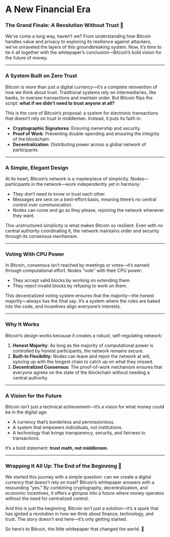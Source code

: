 # A New Financial Era

### The Grand Finale: A Revolution Without Trust 🎉

We’ve come a long way, haven’t we? From understanding how Bitcoin handles value and privacy to exploring its resilience against attackers, we’ve unraveled the layers of this groundbreaking system. Now, it’s time to tie it all together with the whitepaper’s conclusion—Bitcoin’s bold vision for the future of money.

---

### A System Built on Zero Trust

Bitcoin is more than just a digital currency—it’s a complete reinvention of how we think about trust. Traditional systems rely on intermediaries, like banks, to oversee transactions and maintain order. But Bitcoin flips the script: **what if we didn’t need to trust anyone at all?**

This is the core of Bitcoin’s proposal: a system for electronic transactions that doesn’t rely on trust in middlemen. Instead, it puts its faith in:

- **Cryptographic Signatures**: Ensuring ownership and security.
- **Proof of Work**: Preventing double-spending and ensuring the integrity of the blockchain.
- **Decentralization**: Distributing power across a global network of participants.

---

### A Simple, Elegant Design

At its heart, Bitcoin’s network is a masterpiece of simplicity. Nodes—participants in the network—work independently yet in harmony:

- They don’t need to know or trust each other.
- Messages are sent on a best-effort basis, meaning there’s no central control over communication.
- Nodes can come and go as they please, rejoining the network whenever they want.

This unstructured simplicity is what makes Bitcoin so resilient. Even with no central authority coordinating it, the network maintains order and security through its consensus mechanism.

---

### Voting With CPU Power

In Bitcoin, consensus isn’t reached by meetings or votes—it’s earned through computational effort. Nodes “vote” with their CPU power:

- They accept valid blocks by working on extending them.
- They reject invalid blocks by refusing to work on them.

This decentralized voting system ensures that the majority—the honest majority—always has the final say. It’s a system where the rules are baked into the code, and incentives align everyone’s interests.

---

### Why It Works

Bitcoin’s design works because it creates a robust, self-regulating network:

1. **Honest Majority**: As long as the majority of computational power is controlled by honest participants, the network remains secure.
2. **Built-In Flexibility**: Nodes can leave and rejoin the network at will, syncing up with the longest chain to catch up on what they missed.
3. **Decentralized Consensus**: The proof-of-work mechanism ensures that everyone agrees on the state of the blockchain without needing a central authority.

---

### A Vision for the Future

Bitcoin isn’t just a technical achievement—it’s a vision for what money could be in the digital age:

- A currency that’s borderless and permissionless.
- A system that empowers individuals, not institutions.
- A technology that brings transparency, security, and fairness to transactions.

It’s a bold statement: **trust math, not middlemen.**

---

### Wrapping It All Up: The End of the Beginning 🚀

We started this journey with a simple question: can we create a digital currency that doesn’t rely on trust? Bitcoin’s whitepaper answers with a resounding “yes.” By combining cryptography, decentralization, and economic incentives, it offers a glimpse into a future where money operates without the need for centralized control.

And this is just the beginning. Bitcoin isn’t just a solution—it’s a spark that has ignited a revolution in how we think about finance, technology, and trust. The story doesn’t end here—it’s only getting started.

So here’s to Bitcoin, the little whitepaper that changed the world. 🥂